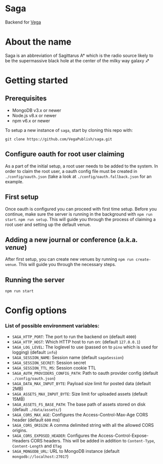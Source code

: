 # Saga

Backend for [Vega](https://github.com/vegapublish/vega)

# About the name

Saga is an abbreviation of Sagittarus A\* which is the radio source likely to be the supermassive black hole at the center of the milky way galaxy ♐

# Getting started

## Prerequisites
- MongoDB v3.x or newer
- Node.js v8.x or newer
- npm v6.x or newer

To setup a new instance of `saga`, start by cloning this repo with:
```
git clone https://github.com/VegaPublish/saga.git
```

## Configure oauth for root user claiming
As a part of the initial setup, a root user needs to be added to the system.
In order to claim the root user, a oauth config file must be created in `./config/oauth.json` (take a look at `./config/oauth.fallback.json` for an example.

## First setup
Once oauth is configured you can proceed with first time setup. Before you continue, make sure the server is running in the background with `npm run start`.
`npm run setup`. This will guide you through the process of claiming a root user and setting up the default venue.

## Adding a new journal or conference (a.k.a. _venue_)
After first setup, you can create new venues by running `npm run create-venue`. This will guide you through the necessary steps.

## Running the server
`npm run start`

# Config options
### List of possible environment variables:

- `SAGA_HTTP_PORT`: The port to run the backend on (default `4000`)
- `SAGA_HTTP_HOST`: Which HTTP host to run on: (default `127.0.0.1`)
- `SAGA_LOG_LEVEL`: The loglevel to use (passed on to `pino` which is used for logging) (default `info`)
- `SAGA_SESSION_NAME`: Session name (default `sagaSession`)
- `SAGA_SESSION_SECRET`: Session secret
- `SAGA_SESSION_TTL_MS`: Session cookie TTL 
- `SAGA_AUTH_PROVIDERS_CONFIG_PATH`: Path to oauth provider config (default `./config/oauth.json`)
- `SAGA_DATA_MAX_INPUT_BYTE`: Payload size limit for posted data (default 2MB)  
- `SAGA_ASSETS_MAX_INPUT_BYTE`: Size limit for uploaded assets (default 15MB) 
- `SAGA_ASSETS_FS_BASE_PATH`: The base path of assets stored on disk (default `./data/assets/`)
- `SAGA_CORS_MAX_AGE`: Configures the Access-Control-Max-Age CORS header (default `600` ms) 
- `SAGA_CORS_ORIGIN`: A comma delimited string with all the allowed CORS origins.
- `SAGA_CORS_EXPOSED_HEADER`: Configures the Access-Control-Expose-Headers CORS headers. This will be added in addition to `Content-Type`, `Content-Length` and `ETag`
- `SAGA_MONGODB_URL`: URL to MongoDB instance (default `mongodb://localhost:27017`)
